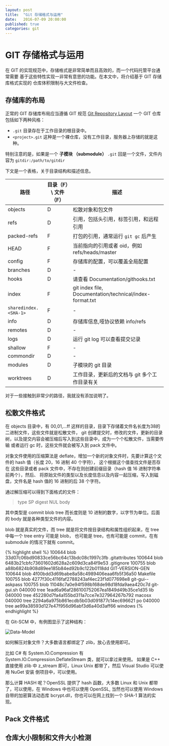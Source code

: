 ```yaml
---
layout: post
title:  "Git 存储格式与运用"
date:   2016-07-09 20:00:00
published: true
categories: git
---
```


# GIT 存储格式与运用

在 GIT 的实现规范中，存储格式是非常简单而且高效的，而一个代码托管平台通常需要
基于这些特性实现一非常有意思的功能。在本文中，将介绍基于 GIT 存储库格式实现的
仓库体积限制与大文件检查。

## 存储库的布局

正常的 GIT 存储库布局应当遵循 GIT 规范 [Git Repository Layout](https://github.com/git/git/blob/master/Documentation/gitrepository-layout.txt)
一个 GIT 仓库包括如下两种风格：

+ `.git` 目录存在于工作目录的根目录中。
+ `<project>.git` 这种是一个裸仓库，没有工作目录，服务器上存储的就是这种。

特别注意的是，如果是一个 **子模块 （submodule）** `.git` 回是一个文件，文件内容为 `gitdir:/path/to/gitdir`

下文是一个表格，关于目录结构和描述信息。

| 路径 | 目录（F）\ 文件 （F） | 描述 |
|--------|-------|----------|
| objects | D | 松散对象和包文件 |
| refs | D | 引用，包括头引用，标签引用，和远程引用 |
| packed-refs | F | 打包的引用，通常运行 `git gc` 后产生 |
| HEAD | F | 当前指向的引用或者 oid，例如 refs/heads/master |
| config | F |存储库的配置，可以覆盖全局配置 |
| branches | D | -|
| hooks |D | 请查看 Documentation/githooks.txt |
| index | F| git index file, Documentation/technical/index-format.txt |
| `sharedindex.<SHA-1>`|F|-|
| info | D | 存储库信息,哑协议依赖 info/refs |
| remotes |D|-|
| logs| D| 运行 git log 可以查看提交记录 |
| shallow | F|-|
| commondir| D|-|
| modules |D| 子模块的 git 目录 |
| worktrees| D | 工作目录，更新后的文档与 git 多个工作目录有关 |

对于一些接触到非常少的路径，我就没有添加说明了。

## 松散文件格式

在 objects 目录中，有 00,01,...ff 这样的目录，目录下存储着文件名长度为38的二进制文件，这些文件就是松散文件，
git 创建提交时，修改的文件，更新的目录树，以及提交内容会被压缩后写入到这些目录中，成为一个个松散文件，当需要传输
或者运行 gc 时，这些文件就会被写入到 pack 文件中。

对象文件使用的压缩算法是 deflate，增加一个新的对象文件时，先要计算这个文件的 hash 值（长度 20，16 进制 40 个字符），
这个根据这个值查找文件是否存在 这些目录或者 pack 文件中，不存在则创建前缀目录（hash 值 16 进制字符串前两个），然后、
将原始文件的类型以及长度信息以及内容一起压缩，写入到磁盘，文件名是 hash 值的 16 进制的后 38 个字符。

通过解压缩可以得到下面格式的文件：

>type SP digest NUL body

其中类型是 commit blob tree 而长度则是 10 进制的数字，以字节为单位。后面的 body 就是各种类型文件的内容。

blob 就是真实的文件，而 tree 就是将文件按目录结构和属性组织起来，在 tree 中每一个 tree entry 可能是 blob，
也可能是 tree，也有可能是 commit，在有 submodule 的情况下就有 commit。

{% highlight shell %}
100644 blob 33d07c06bd90833ce56bc64c13bdc08c1997c3fb    .gitattributes
100644 blob 6483b21cbfc73601602d628a2c609d3ca84f9e53    .gitignore
100755 blob a88b6824b908d89ee185b84ed92b9c122b0118dd    GIT-VERSION-GEN
100644 blob 4f00bdd3d69babe8a58c4989406eaa6fb5f36a50    Makefile
100755 blob 4277f30c4116faf2788243af4ec23f1d077698e8    git-gui--askpass
100755 blob 11048c7a0e94f598b168de98d18fda9aea420c7d    git-gui.sh
040000 tree 1ead6a96af286100752067ea1849d49b35ce1d35    lib
040000 tree 452280d7fa4a155bd311a7cce7e327964267b792    macosx
040000 tree 2294a6a975b861ecdb5b03d091877c14ec696621    po
040000 tree ae99a38593d127e47f956d96abf3d6a40d3aff66    windows
{% endhighlight %}

在 Git-SCM 中，有例图显示了这种结构：

![Data-Model](https://git-scm.com/book/en/v2/book/10-git-internals/images/data-model-1.png)

如何解压对象文件？大多数语言都绑定了 zlib，放心去使用即可。

比如 C# 有 System.IO.Compression 有 System.IO.Compression.DeflateStream 类，就可以拿过来使用。
如果是 C++ 直接使用 zlib 中 z_stream 即可，Linux Unix 都带了，然后 Visual Studio 可以使用 NuGet 安装
倒项目中，可以使用。

那么计算 HASH 呢？OpenSSL 提供了 hash 函数，大多数 Linux 和 Unix 都带了，可以使用，在 Windows 中也可以使用 OpenSSL,
当然也可以使用 Windows 自带的加密算法动态库 bcrypt.dll，你也可以在网上找到一个 SHA-1 算法的实现。

## Pack 文件格式

## 仓库大小限制和文件大小检测

